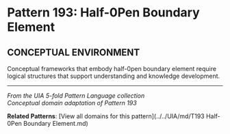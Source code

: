 # Pattern 193: Half-0Pen Boundary Element

## CONCEPTUAL ENVIRONMENT

Conceptual frameworks that embody half-0pen boundary element require logical structures that support understanding and knowledge development.

---

*From the UIA 5-fold Pattern Language collection*  
*Conceptual domain adaptation of Pattern 193*

**Related Patterns**: [View all domains for this pattern](../../UIA/md/T193 Half-0Pen Boundary Element.md)